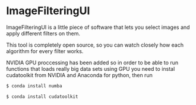 # ImageFilteringUI

ImageFilteringUI is a little piece of software that lets you select images and apply different filters on them.

This tool is completely open source, so you can watch closely how each algorithm for every filter works.

NVIDIA GPU proccessing has been added so in order to be able to run functions that loads really big data sets using GPU you need to instal cudatoolkit from NVIDIA and Anaconda for python, then run

```sh
$ conda install numba
```

```sh
$ conda install cudatoolkit
```